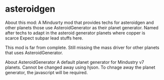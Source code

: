 # asteroidgen

About this mod: 
A Mindusrty mod that provides techs for asteroidgen and other planets those use AsteroidGenerator as their planet generator. Named after 
techs to adapt in the asteroid generator planets where copper is scarce
Expect subpar lead stuffs here. 

This mod is far from complete. Still missing the mass driver for other planets that uses AsteroidGenerator. 

About AsteroidGenerator
A default planet generator for Mindustry v7 planets. Cannot be changed away using hjson. To chnage away the planet generator, the javascript will be required.  
